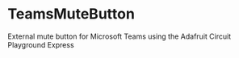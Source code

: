 # TeamsMuteButton
External mute button for Microsoft Teams using the Adafruit Circuit Playground Express
